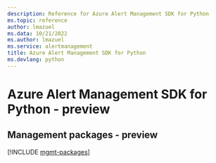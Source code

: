 ```yaml
---
description: Reference for Azure Alert Management SDK for Python
ms.topic: reference
author: lmazuel
ms.data: 10/21/2022
ms.author: lmazuel
ms.service: alertmanagement
title: Azure Alert Management SDK for Python
ms.devlang: python
---
```

# Azure Alert Management SDK for Python - preview

## Management packages - preview
[!INCLUDE [mgmt-packages](alert-management-mgmt-index.md)]